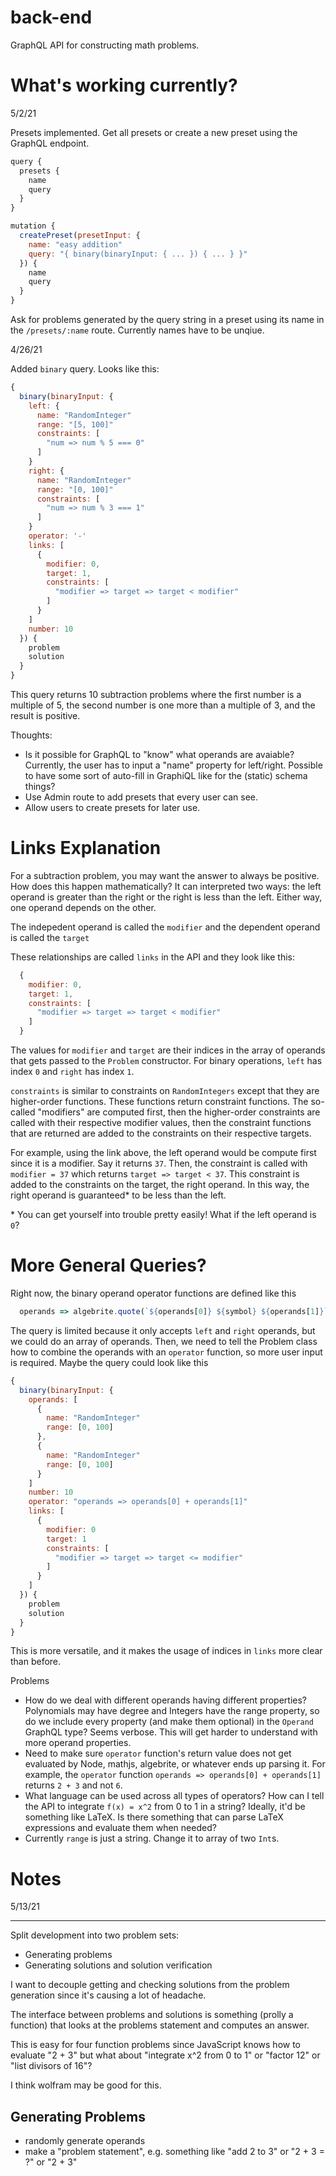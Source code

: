 # back-end

GraphQL API for constructing math problems. 

# What's working currently?

5/2/21

Presets implemented. Get all presets or create a new preset using the GraphQL endpoint. 

```js
query {
  presets {
    name
    query
  }
}

mutation {
  createPreset(presetInput: {
    name: "easy addition"
    query: "{ binary(binaryInput: { ... }) { ... } }"
  }) {
    name
    query
  }
}
```

Ask for problems generated by the query string in a preset using its name in the `/presets/:name` route. Currently names have to be unqiue.


4/26/21

Added `binary` query. Looks like this:

```js
{
  binary(binaryInput: {
    left: {
      name: "RandomInteger"
      range: "[5, 100]"
      constraints: [
        "num => num % 5 === 0"
      ]
    }
    right: {
      name: "RandomInteger"
      range: "[0, 100]"
      constraints: [
        "num => num % 3 === 1"
      ]
    }
    operator: '-'
    links: [
      {
        modifier: 0,
        target: 1,
        constraints: [
          "modifier => target => target < modifier"
        ]
      }
    ]
    number: 10
  }) {
    problem
    solution
  }
}

```

This query returns 10 subtraction problems where the first number is a multiple of 5, the second number is one more than a multiple of 3, and the result is positive.  


Thoughts:
  - Is it possible for GraphQL to "know" what operands are avaiable? Currently, the user has to input a "name" property for left/right. Possible to have some sort of auto-fill in GraphiQL like for the (static) schema things?
  - Use Admin route to add presets that every user can see.
  - Allow users to create presets for later use. 

# Links Explanation

For a subtraction problem, you may want the answer to always be positive. How does this happen mathematically? It can interpreted two ways: the left operand is greater than the right or the right is less than the left. Either way, one operand depends on the other.

The indepedent operand is called the `modifier` and the dependent operand is called the `target`

These relationships are called `links` in the API and they look like this:

```js
  {
    modifier: 0,
    target: 1,
    constraints: [
      "modifier => target => target < modifier"
    ]
  }
```

The values for `modifier` and `target` are their indices in the array of operands that gets passed to the `Problem` constructor. For binary operations, `left` has index `0` and `right` has index `1`. 

`constraints` is similar to constraints on `RandomIntegers` except that they are higher-order functions. These functions return constraint functions. The so-called "modifiers" are computed first, then the higher-order constraints are called with their respective modifier values, then the constraint functions that are returned are added to the constraints on their respective targets. 

For example, using the link above, the left operand would be compute first since it is a modifier. Say it returns `37`. Then, the constraint is called with `modifier = 37` which returns `target => target < 37`. This constraint is added to the constraints on the target, the right operand. In this way, the right operand is guaranteed* to be less than the left. 

\* You can get yourself into trouble pretty easily! What if the left operand is `0`?


# More General Queries?

Right now, the binary operand operator functions are defined like this
```js
  operands => algebrite.quote(`${operands[0]} ${symbol} ${operands[1]}`)
```

The query is limited because it only accepts `left` and `right` operands, but we could do an array of operands. Then, we need to tell the Problem class how to combine the operands with an `operator` function, so more user input is required. Maybe the query could look like this

```js
{
  binary(binaryInput: {
    operands: [
      {
        name: "RandomInteger"
        range: [0, 100]
      },
      {
        name: "RandomInteger"
        range: [0, 100]
      }
    ]
    number: 10
    operator: "operands => operands[0] + operands[1]"
    links: [
      {
        modifier: 0
        target: 1
        constraints: [
          "modifier => target => target <= modifier"
        ]
      }
    ]
  }) {
    problem
    solution
  }
}
```

This is more versatile, and it makes the usage of indices in `links` more clear than before. 

Problems
- How do we deal with different operands having different properties? Polynomials may have degree and Integers have the range property, so do we include every property (and make them optional) in the `Operand` GraphQL type? Seems verbose. This will get harder to understand with more operand properties. 
- Need to make sure `operator` function's return value does not get evaluated by Node, mathjs, algebrite, or whatever ends up parsing it. For example, the `operator` function `operands => operands[0] + operands[1]` returns `2 + 3` and not `6`. 
- What language can be used across all types of operators? How can I tell the API to integrate `f(x) = x^2` from 0 to 1 in a string? Ideally, it'd be something like LaTeX. Is there something that can parse LaTeX expressions and evaluate them when needed?
- Currently `range` is just a string. Change it to array of two `Int`s.


# Notes

5/13/21

---
Split development into two problem sets:
- Generating problems
- Generating solutions and solution verification

I want to decouple getting and checking solutions from the problem generation since it's causing a lot of headache. 

The interface between problems and solutions is something (prolly a function) that looks at the problems statement and computes an answer. 

This is easy for four function problems since JavaScript knows how to evaluate "2 + 3" but what about "integrate x^2 from 0 to 1" or "factor 12" or "list divisors of 16"?

I think wolfram may be good for this. 

## Generating Problems

- randomly generate operands
- make a "problem statement", e.g. something like "add 2 to 3" or "2 + 3 = ?" or "2 + 3"

